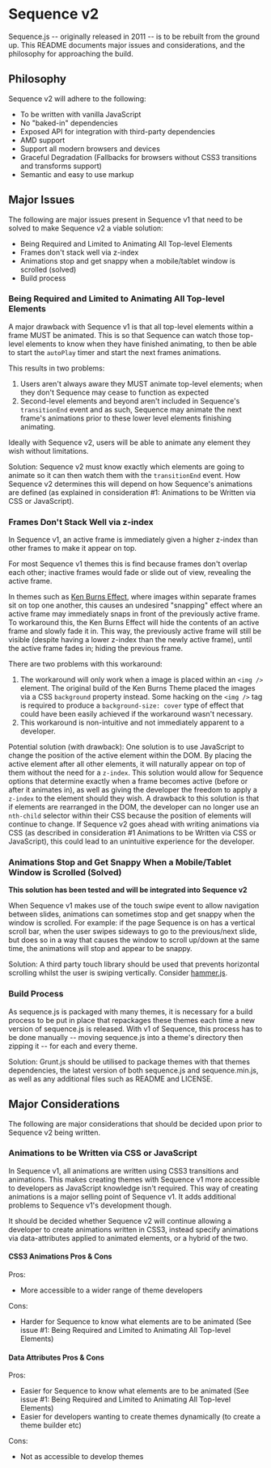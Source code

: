 Sequence v2
===========

Sequence.js -- originally released in 2011 -- is to be rebuilt from the ground up. This README documents major issues and considerations, and the philosophy for approaching the build.

## Philosophy

Sequence v2 will adhere to the following:

- To be written with vanilla JavaScript
- No "baked-in" dependencies
- Exposed API for integration with third-party dependencies
- AMD support
- Support all modern browsers and devices
- Graceful Degradation (Fallbacks for browsers without CSS3 transitions and transforms support)
- Semantic and easy to use markup


## Major Issues

The following are major issues present in Sequence v1 that need to be solved to make Sequence v2 a viable solution:

- Being Required and Limited to Animating All Top-level Elements
- Frames don't stack well via z-index
- Animations stop and get snappy when a mobile/tablet window is scrolled (solved)
- Build process


### Being Required and Limited to Animating All Top-level Elements

A major drawback with Sequence v1 is that all top-level elements within a frame MUST be animated. This is so that Sequence can watch those top-level elements to know when they have finished animating, to then be able to start the `autoPlay` timer and start the next frames animations.

This results in two problems:

1. Users aren't always aware they MUST animate top-level elements; when they don't Sequence may cease to function as expected
2. Second-level elements and beyond aren't included in Sequence's `transitionEnd` event and as such, Sequence may animate the next frame's animations prior to these lower level elements finishing animating.

Ideally with Sequence v2, users will be able to animate any element they wish without limitations.

Solution: Sequence v2 must know exactly which elements are going to animate so it can then watch them with the `transitionEnd` event. How Sequence v2 determines this will depend on how Sequence's animations are defined (as explained in consideration #1: Animations to be Written via CSS or JavaScript).

### Frames Don't Stack Well via z-index

In Sequence v1, an active frame is immediately given a higher z-index than other frames to make it appear on top.

For most Sequence v1 themes this is find because frames don't overlap each other; inactive frames would fade or slide out of view, revealing the active frame.

In themes such as [Ken Burns Effect](http://www.sequencejs.com/themes/ken-burns-effect/), where images within separate frames sit on top one another, this causes an undesired "snapping" effect where an active frame may immediately snaps in front of the previously active frame. To workaround this, the Ken Burns Effect will hide the contents of an active frame and slowly fade it in. This way, the previously active frame will still be visible (despite having a lower z-index than the newly active frame), until the active frame fades in; hiding the previous frame.

There are two problems with this workaround:

1. The workaround will only work when a image is placed within an `<img />` element. The original build of the Ken Burns Theme placed the images via a CSS `background` property instead. Some hacking on the `<img />` tag is required to produce a `background-size: cover` type of effect that could have been easily achieved if the workaround wasn't necessary.
2. This workaround is non-intuitive and not immediately apparent to a developer.

Potential solution (with drawback): One solution is to use JavaScript to change the position of the active element within the DOM. By placing the active element after all other elements, it will naturally appear on top of them without the need for a `z-index`. This solution would allow for Sequence options that determine exactly when a frame becomes active (before or after it animates in), as well as giving the developer the freedom to apply a `z-index` to the element should they wish. A drawback to this solution is that if elements are rearranged in the DOM, the developer can no longer use an `nth-child` selector within their CSS because the position of elements will continue to change. If Sequence v2 goes ahead with writing animations via CSS (as described in consideration #1 Animations to be Written via CSS or JavaScript), this could lead to an unintuitive experience for the developer.

### Animations Stop and Get Snappy When a Mobile/Tablet Window is Scrolled (Solved)

**This solution has been tested and will be integrated into Sequence v2**

When Sequence v1 makes use of the touch swipe event to allow navigation between slides, animations can sometimes stop and get snappy when the window is scrolled. For example: if the page Sequence is on has a vertical scroll bar, when the user swipes sideways to go to the previous/next slide, but does so in a way that causes the window to scroll up/down at the same time, the animations will stop and appear to be snappy.

Solution: A third party touch library should be used that prevents horizontal scrolling whilst the user is swiping vertically. Consider [hammer.js](https://github.com/EightMedia/hammer.js/).

### Build Process

As sequence.js is packaged with many themes, it is necessary for a build process to be put in place that repackages these themes each time a new version of sequence.js is released. With v1 of Sequence, this process has to be done manually -- moving sequence.js into a theme's directory then zipping it -- for each and every theme.

Solution: Grunt.js should be utilised to package themes with that themes dependencies, the latest version of both sequence.js and sequence.min.js, as well as any additional files such as README and LICENSE.

## Major Considerations

The following are major considerations that should be decided upon prior to Sequence v2 being written.

### Animations to be Written via CSS or JavaScript

In Sequence v1, all animations are written using CSS3 transitions and animations. This makes creating themes with Sequence v1 more accessible to developers as JavaScript knowledge isn't required. This way of creating animations is a major selling point of Sequence v1. It adds additional problems to Sequence v1's development though.

It should be decided whether Sequence v2 will continue allowing a developer to create animations written in CSS3, instead specify animations via data-attributes applied to animated elements, or a hybrid of the two.

#### CSS3 Animations Pros & Cons

Pros:

- More accessible to a wider range of theme developers

Cons:

- Harder for Sequence to know what elements are to be animated (See issue #1: Being Required and Limited to Animating All Top-level Elements)

#### Data Attributes Pros & Cons

Pros:

- Easier for Sequence to know what elements are to be animated (See issue #1: Being Required and Limited to Animating All Top-level Elements)
- Easier for developers wanting to create themes dynamically (to create a theme builder etc)

Cons:

- Not as accessible to develop themes
